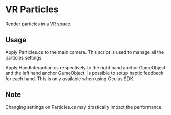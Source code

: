 # VR Particles

Render particles in a VR space.

## Usage
Apply Particles.cs to the main camera. This script is used to manage all the particles settings.

Apply HandInteraction.cs respectively to the right hand anchor GameObject and the left hand anchor GameObject. Is possible to setup haptic feedback for each hand. This is only available when using Oculus SDK.

## Note
Changing settings on Particles.cs may drastically impact the performance.
